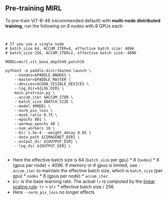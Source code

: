 ## Pre-training MIRL

To pre-train ViT-B-48 (recommended default) with **multi-node distributed training**, run the following on 8 nodes with 8 GPUs each:
```


# If you use a single node
# batch_size 64, ACCUM_ITER=8, effective batch size: 4096
# batch_size 256, ACCUM_ITER=2, effective batch size: 4096

MODEL=mirl_vit_base_depth48_patch16

python3 -m paddle.distributed.launch \
    --nnodes=$PADDLE_NNODES \
    --master=$PADDLE_MASTER \
    --devices=$CUDA_VISIBLE_DEVICES \
    --log_dir=${LOG_DIR} \
    main_pretrain.py \
    --accum_iter $ACCUM_ITER \
    --batch_size $BATCH_SIZE \
    --model $MODEL \
    --norm_pix_loss \
    --mask_ratio 0.75 \
    --epochs 801 \
    --warmup_epochs 40 \
    --num_workers 10 \
    --blr 1.5e-4 --weight_decay 0.05 \
    --data_path ${IMAGENET_DIR} \
    --output_dir ${OUTPUT_DIR} \
    --log_dir ${OUTPUT_DIR} \


```
- Here the effective batch size is 64 (`batch_size` per gpu) * 8 (`nodes`) * 8 (gpus per node) = 4096. If memory or # gpus is limited, use `--accum_iter` to maintain the effective batch size, which is `batch_size` (per gpu) * `nodes` * 8 (gpus per node) * `accum_iter`.
- `blr` is the base learning rate. The actual `lr` is computed by the [linear scaling rule](https://arxiv.org/abs/1706.02677): `lr` = `blr` * effective batch size / 256.
- Here `--norm_pix_loss` no longer effects
